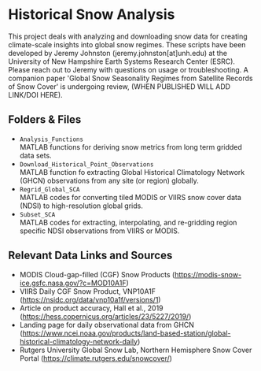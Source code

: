 # Historical Snow Analysis

This project deals with analyzing and downloading snow data for creating climate-scale insights into global snow regimes. These scripts have been developed by Jeremy Johnston (jeremy.johnston[at]unh.edu) at the University of New Hampshire Earth Systems Research Center (ESRC). Please reach out to Jeremy with questions on usage or troubleshooting.
A companion paper 'Global Snow Seasonality Regimes from Satellite Records of Snow Cover' is undergoing review, (WHEN PUBLISHED WILL ADD LINK/DOI HERE).


## Folders & Files

* `Analysis_Functions`
<br> MATLAB functions for deriving snow metrics from long term gridded data sets.
* `Download_Historical_Point_Observations`
<br> MATLAB function fo extracting Global Historical Climatology Network (GHCN) observations from any site (or region) globally.
* `Regrid_Global_SCA`
<br> MATLAB codes for converting tiled MODIS or VIIRS snow cover data (NDSI) to high-resolution global grids.
* `Subset_SCA`
<br> MATLAB codes for extracting, interpolating, and re-gridding region specific NDSI observations from VIIRS or MODIS.

## Relevant Data Links and Sources

* MODIS Cloud-gap-filled (CGF) Snow Products (https://modis-snow-ice.gsfc.nasa.gov/?c=MOD10A1F)
* VIIRS Daily CGF Snow Product, VNP10A1F (https://nsidc.org/data/vnp10a1f/versions/1)
* Article on product accuracy, Hall et al., 2019 (https://hess.copernicus.org/articles/23/5227/2019/)
* Landing page for daily observational data from GHCN (https://www.ncei.noaa.gov/products/land-based-station/global-historical-climatology-network-daily)
* Rutgers University Global Snow Lab, Northern Hemisphere Snow Cover Portal (https://climate.rutgers.edu/snowcover/)
